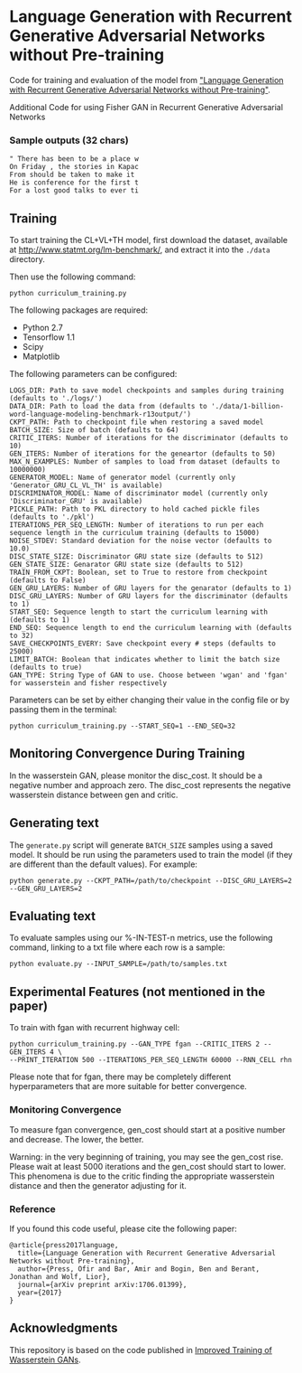 # Language Generation with Recurrent Generative Adversarial Networks without Pre-training

Code for training and evaluation of the model from ["Language Generation with Recurrent Generative Adversarial Networks without Pre-training"](https://arxiv.org/abs/1706.01399).  

Additional Code for using Fisher GAN in Recurrent Generative Adversarial Networks
 
### Sample outputs (32 chars)

``` 
" There has been to be a place w
On Friday , the stories in Kapac
From should be taken to make it 
He is conference for the first t
For a lost good talks to ever ti
```

## Training

To start training the CL+VL+TH model, first download the dataset, available at <http://www.statmt.org/lm-benchmark/>, and extract it into the `./data` directory.

Then use the following command:

```
python curriculum_training.py
```

The following packages are required:

* Python 2.7
* Tensorflow 1.1
* Scipy
* Matplotlib


The following parameters can be configured:

```
LOGS_DIR: Path to save model checkpoints and samples during training (defaults to './logs/')
DATA_DIR: Path to load the data from (defaults to './data/1-billion-word-language-modeling-benchmark-r13output/')
CKPT_PATH: Path to checkpoint file when restoring a saved model
BATCH_SIZE: Size of batch (defaults to 64)
CRITIC_ITERS: Number of iterations for the discriminator (defaults to 10)
GEN_ITERS: Number of iterations for the geneartor (defaults to 50)
MAX_N_EXAMPLES: Number of samples to load from dataset (defaults to 10000000)
GENERATOR_MODEL: Name of generator model (currently only 'Generator_GRU_CL_VL_TH' is available)
DISCRIMINATOR_MODEL: Name of discriminator model (currently only 'Discriminator_GRU' is available)
PICKLE_PATH: Path to PKL directory to hold cached pickle files (defaults to './pkl')
ITERATIONS_PER_SEQ_LENGTH: Number of iterations to run per each sequence length in the curriculum training (defaults to 15000)
NOISE_STDEV: Standard deviation for the noise vector (defaults to 10.0)
DISC_STATE_SIZE: Discriminator GRU state size (defaults to 512)
GEN_STATE_SIZE: Genarator GRU state size (defaults to 512)
TRAIN_FROM_CKPT: Boolean, set to True to restore from checkpoint (defaults to False)
GEN_GRU_LAYERS: Number of GRU layers for the genarator (defaults to 1)
DISC_GRU_LAYERS: Number of GRU layers for the discriminator (defaults to 1)
START_SEQ: Sequence length to start the curriculum learning with (defaults to 1)
END_SEQ: Sequence length to end the curriculum learning with (defaults to 32)
SAVE_CHECKPOINTS_EVERY: Save checkpoint every # steps (defaults to 25000)
LIMIT_BATCH: Boolean that indicates whether to limit the batch size  (defaults to true)
GAN_TYPE: String Type of GAN to use. Choose between 'wgan' and 'fgan' for wasserstein and fisher respectively

```

Parameters can be set by either changing their value in the config file or by passing them in the terminal:

```
python curriculum_training.py --START_SEQ=1 --END_SEQ=32
```

## Monitoring Convergence During Training

In the wasserstein GAN, please monitor the disc_cost. It should be a negative number and approach zero. The disc_cost represents the negative wasserstein distance between gen and critic.

## Generating text

The `generate.py` script will generate `BATCH_SIZE` samples using a saved model. It should be run using the parameters used to train the model (if they are different than the default values). For example:

``` 
python generate.py --CKPT_PATH=/path/to/checkpoint --DISC_GRU_LAYERS=2 --GEN_GRU_LAYERS=2
```

## Evaluating text

To evaluate samples using our %-IN-TEST-n metrics, use the following command, linking to a txt file where each row is a sample:

``` 
python evaluate.py --INPUT_SAMPLE=/path/to/samples.txt
```



## Experimental Features (not mentioned in the paper)

To train with fgan with recurrent highway cell:

```
python curriculum_training.py --GAN_TYPE fgan --CRITIC_ITERS 2 --GEN_ITERS 4 \
--PRINT_ITERATION 500 --ITERATIONS_PER_SEQ_LENGTH 60000 --RNN_CELL rhn
```

Please note that for fgan, there may be completely different hyperparameters that are more suitable for better convergence.

### Monitoring Convergence

To measure fgan convergence, gen_cost should start at a positive number and decrease. The lower, the better.

Warning: in the very beginning of training, you may see the gen_cost rise. Please wait at least 5000 iterations and the gen_cost should start to lower. This phenomena is due to the critic finding the appropriate wasserstein distance and then the generator adjusting for it.

### Reference
If you found this code useful, please cite the following paper:

```
@article{press2017language,
  title={Language Generation with Recurrent Generative Adversarial Networks without Pre-training},
  author={Press, Ofir and Bar, Amir and Bogin, Ben and Berant, Jonathan and Wolf, Lior},
  journal={arXiv preprint arXiv:1706.01399},
  year={2017}
}
```


## Acknowledgments

This repository is based on the code published in [Improved Training of Wasserstein GANs](https://github.com/igul222/improved_wgan_training).

